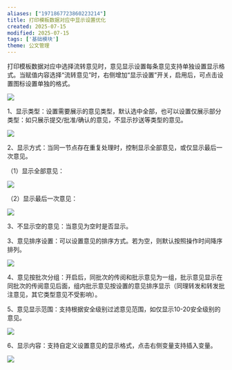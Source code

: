 ```yaml
---
aliases: ["1971867723860223214"]
title: 打印模板数据对应中显示设置优化
created: 2025-07-15
modified: 2025-07-15
tags: ['基础模块']
theme: 公文管理
---
```


打印模板数据对应中选择流转意见时，意见显示设置每条意见支持单独设置显示格式。当赋值内容选择“流转意见”时，右侧增加“显示设置”开关，启用后，可点击设置图标设置单独的格式。

![](3113e72512cea861af82ec614aac7fad.jpg)

1、显示类型：设置需要展示的意见类型，默认选中全部，也可以设置仅展示部分类型：如只展示提交/批准/确认的意见，不显示抄送等类型的意见。

![](ef2c5cb4f34d38b279a19efbe07dac6a.jpg)

2、显示方式：当同一节点存在重复处理时，控制显示全部意见，或仅显示最后一次意见。

（1）显示全部意见：

![](1e28e101016244f97b36032503c3fc27.jpg)

（2）显示最后一次意见：

![](2aac43aa5a54d59dc0812a19c58cbc5e.jpg)

3、不显示空的意见：当意见为空时是否显示。

3、意见排序设置：可以设置意见的排序方式。若为空，则默认按照操作时间降序排列。

![](1b2f7e3718fc45ca811bdc6f92e261a2.jpg)

4、意见按批次分组：开启后，同批次的传阅和批示意见为一组，批示意见显示在同批次的传阅意见后面，组内批示意见按设置的意见排序显示（同理转发和转发批注意见，其它类型意见不受影响）。

5、意见显示范围：支持根据安全级别过滤意见范围，如仅显示10-20安全级别的意见。

![](3dbc02c6f3993b51f950b73fb8c542b2.jpg)

6、显示内容：支持自定义设置意见的显示格式，点击右侧变量支持插入变量。

![](feb68f0ac2e7e69d220fd6b4c3d26663.jpg)